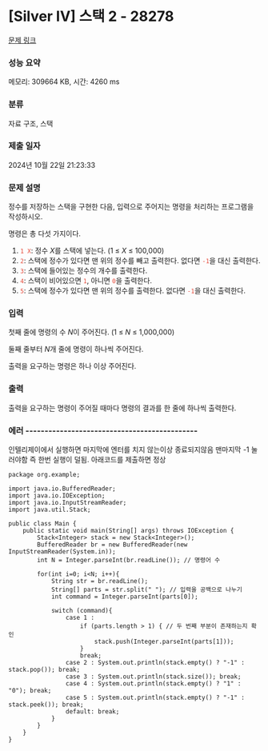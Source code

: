 # [Silver IV] 스택 2 - 28278 

[문제 링크](https://www.acmicpc.net/problem/28278) 

### 성능 요약

메모리: 309664 KB, 시간: 4260 ms

### 분류

자료 구조, 스택

### 제출 일자

2024년 10월 22일 21:23:33

### 문제 설명

<p>정수를 저장하는 스택을 구현한 다음, 입력으로 주어지는 명령을 처리하는 프로그램을 작성하시오.</p>

<p>명령은 총 다섯 가지이다.</p>

<ol>
	<li><span style="color:#e74c3c;"><code>1 X</code></span>: 정수 <var>X</var>를 스택에 넣는다. (1 ≤ <var>X</var> ≤ 100,000)</li>
	<li><span style="color:#e74c3c;"><code>2</code></span>: 스택에 정수가 있다면 맨 위의 정수를 빼고 출력한다. 없다면 <span style="color:#e74c3c;"><code>-1</code></span>을 대신 출력한다.</li>
	<li><span style="color:#e74c3c;"><code>3</code></span>: 스택에 들어있는 정수의 개수를 출력한다.</li>
	<li><span style="color:#e74c3c;"><code>4</code></span>: 스택이 비어있으면 <span style="color:#e74c3c;"><code>1</code></span>, 아니면 <span style="color:#e74c3c;"><code>0</code></span>을 출력한다.</li>
	<li><span style="color:#e74c3c;"><code>5</code></span>: 스택에 정수가 있다면 맨 위의 정수를 출력한다. 없다면 <span style="color:#e74c3c;"><code>-1</code></span>을 대신 출력한다.</li>
</ol>

### 입력 

 <p>첫째 줄에 명령의 수 <var>N</var>이 주어진다. (1 ≤ <var>N</var> ≤ 1,000,000)</p>

<p>둘째 줄부터 <var>N</var>개 줄에 명령이 하나씩 주어진다.</p>

<p>출력을 요구하는 명령은 하나 이상 주어진다.</p>

### 출력 

 <p>출력을 요구하는 명령이 주어질 때마다 명령의 결과를 한 줄에 하나씩 출력한다.</p>

### 에러 ---------------------------------------------
인텔리제이에서 실행하면 마지막에 엔터를 치지 않는이상 종료되지않음 맨마지막 -1 눌러야함
즉 한번 실행이 덜됨.  아래코드를 제출하면 정상
```
package org.example;

import java.io.BufferedReader;
import java.io.IOException;
import java.io.InputStreamReader;
import java.util.Stack;

public class Main {
    public static void main(String[] args) throws IOException {
        Stack<Integer> stack = new Stack<Integer>();
        BufferedReader br = new BufferedReader(new InputStreamReader(System.in));
        int N = Integer.parseInt(br.readLine()); // 명령어 수

        for(int i=0; i<N; i++){
            String str = br.readLine();
            String[] parts = str.split(" "); // 입력을 공백으로 나누기
            int command = Integer.parseInt(parts[0]);

            switch (command){
                case 1 :
                    if (parts.length > 1) { // 두 번째 부분이 존재하는지 확인
                        stack.push(Integer.parseInt(parts[1]));
                    }
                    break;
                case 2 : System.out.println(stack.empty() ? "-1" : stack.pop()); break;
                case 3 : System.out.println(stack.size()); break;
                case 4 : System.out.println(stack.empty() ? "1" : "0"); break;
                case 5 : System.out.println(stack.empty() ? "-1" : stack.peek()); break;
                default: break;
            }
        }
    }
}
```
